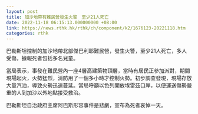 ```yaml
---
layout: post
title: 加沙地帶有難民營發生火警　至少21人死亡
date: 2022-11-18 06:15:13.000000000 +08:00
link: https://news.rthk.hk/rthk/ch/component/k2/1676123-20221118.htm
categories: rthk
---
```


巴勒斯坦控制的加沙地帶北部傑巴利耶難民營，發生火警，至少21人死亡，多人受傷，據報死者包括多名兒童。

當局表示，事發在難民營內一座4層高建築物頂層，當時有居民正參加派對，期間現場起火，火勢猛烈，消防用了一個多小時才控制火勢。初步調查發現，現場存放大量汽油，導致火勢迅速蔓延。當局呼籲以色列開放埃雷茲口岸，以便運送傷勢嚴重的人到加沙以外地點接受救治。

巴勒斯坦自治政府主席阿巴斯形容事件是悲劇，宣布為死者哀悼一天。
